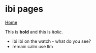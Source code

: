 # ibi pages

[Home](../README.md)

This is **bold** and this is *italic*.

- ibi ibi on the watch - what do you see?
- remain calm use llm
